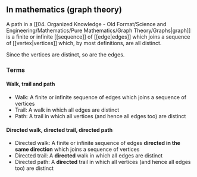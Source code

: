 ## In mathematics (graph theory)
A path in a [[04. Organized Knowledge - Old Format/Science and Engineering/Mathematics/Pure Mathematics/Graph Theory/Graphs|graph]] is a finite or infinite [[sequence]] of [[edge|edges]] which joins a sequence of [[vertex|vertices]] which, by most definitions, are all distinct.

Since the vertices are distinct, so are the edges.
### Terms
#### Walk, trail and path
- Walk: A finite or infinite sequence of edges which joins a sequence of vertices
- Trail: A walk in which all edges are distinct
- Path: A trail in which all vertices (and hence all edges too) are distinct
#### Directed walk, directed trail, directed path
- Directed walk: A finite or infinite sequence of edges **directed in the same direction** which joins a sequence of vertices
- Directed trail: A **directed** walk in which all edges are distinct
- Directed path: A **directed** trail in which all vertices (and hence all edges too) are distinct